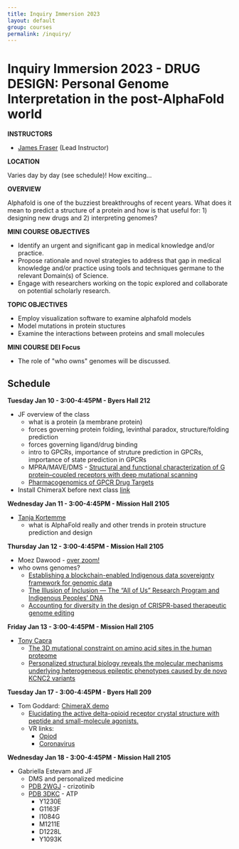 ```yaml
---
title: Inquiry Immersion 2023
layout: default
group: courses
permalink: /inquiry/
---
```


# Inquiry Immersion 2023 - DRUG DESIGN: Personal Genome Interpretation in the post-AlphaFold world #

**INSTRUCTORS**

- [James Fraser](mailto:jfraser@fraserlab.com) (Lead Instructor)

**LOCATION**

Varies day by day (see schedule)! How exciting...

**OVERVIEW**

Alphafold is one of the buzziest breakthroughs of recent years. What does it mean to predict a structure of a protein and how is that useful for: 1) designing new drugs and 2) interpreting genomes?

**MINI COURSE OBJECTIVES**

- Identify an urgent and significant gap in medical knowledge and/or practice.
- Propose rationale and novel strategies to address that gap in medical knowledge and/or practice using tools and techniques germane to the relevant Domain(s) of Science.
- Engage with researchers working on the topic explored and collaborate on potential scholarly research.

**TOPIC OBJECTIVES**

- Employ visualization software to examine alphafold models
- Model mutations in protein stuctures
- Examine the interactions between proteins and small molecules

**MINI COURSE DEI Focus**

- The role of "who owns" genomes will be discussed.

## Schedule ##

**Tuesday Jan 10 - 3:00-4:45PM - Byers Hall 212**

- JF overview of the class
     - what is a protein (a membrane protein)
     - forces governing protein folding, levinthal paradox, structure/folding prediction
     - forces governing ligand/drug binding
     - intro to GPCRs, importance of struture prediction in GPCRs, importance of state prediction in GPCRs
     - MPRA/MAVE/DMS - [Structural and functional characterization of G protein–coupled receptors with deep mutational scanning
](https://www.ncbi.nlm.nih.gov/pmc/articles/PMC7707821/)
     - [Pharmacogenomics of GPCR Drug Targets](https://www.cell.com/cell/fulltext/S0092-8674(17)31384-3)
- Install ChimeraX before next class [link](https://www.rbvi.ucsf.edu/chimerax/download.html)


**Wednesday Jan 11 - 3:00-4:45PM - Mission Hall 2105**

- [Tanja Kortemme](http://cdn.fraserlab.com/courses/inquiry_2023/23_AlphaFold_Lecture_Kortemme.pdf)
  - what is AlphaFold really and other trends in protein structure prediction and design

**Thursday Jan 12 - 3:00-4:45PM - Mission Hall 2105**

- Moez Dawood - [over zoom!](https://ucsf.zoom.us/j/94714411430?pwd=M1lNZ0tPbStLakJESnM2MzV0N1FlQT09)
- who owns genomes?
    - [Establishing a blockchain-enabled Indigenous data sovereignty framework for genomic data](https://www.sciencedirect.com/science/article/pii/S0092867422007826?via%3Dihub)
    - [The Illusion of Inclusion — The “All of Us” Research Program and Indigenous Peoples’ DNA](https://www.nejm.org/doi/full/10.1056/NEJMp1915987)
    - [Accounting for diversity in the design of CRISPR-based therapeutic genome editing](https://www.nature.com/articles/s41588-022-01272-z)

**Friday Jan 13 - 3:00-4:45PM - Mission Hall 2105**

-  [Tony Capra](http://cdn.fraserlab.com/courses/inquiry_2023/2023-01-13_fraser_immersion.pdf)
    - [The 3D mutational constraint on amino acid sites in the human proteome](https://www.nature.com/articles/s41467-022-30936-x)
    - [Personalized structural biology reveals the molecular mechanisms underlying heterogeneous epileptic phenotypes caused by de novo KCNC2 variants](https://www.sciencedirect.com/science/article/pii/S2666247722000471)

**Tuesday Jan 17 - 3:00-4:45PM - Byers Hall 209**

- Tom Goddard: [ChimeraX demo](https://www.rbvi.ucsf.edu/chimerax/data/delta-opioid-jan2020/binding.html)
  - [Elucidating the active delta-opioid receptor crystal structure with peptide and small-molecule agonists.](http://cdn.fraserlab.com/courses/inquiry_2020/2019_claff.pdf)
  - VR links:
    - [Opiod](https://youtu.be/FCotNi6213w)
    - [Coronavirus](https://youtu.be/dKNbRRRFhqY)


**Wednesday Jan 18 - 3:00-4:45PM - Mission Hall 2105**

- Gabriella Estevam and JF
    - DMS and personalized medicine
    - [PDB 2WGJ](https://www.rcsb.org/structure/2WGJ) - crizotinib
    - [PDB 3DKC](https://www.rcsb.org/structure/2WGJ) - ATP
      - Y1230E
      - G1163F
      - I1084G
      - M1211E
      - D1228L
      - Y1093K